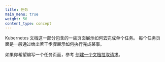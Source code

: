 ```yaml
---
title: 任务
main_menu: true
weight: 50
content_type: concept
---
```



Kubernetes 文档这一部分包含的一些页面展示如何去完成单个任务。
每个任务页面是一般通过给出若干步骤展示如何执行完成某事。

如果你希望编写一个任务页面，参考
[创建一个文档拉取请求](/zh-cn/docs/contribute/new-content/open-a-pr/)。

